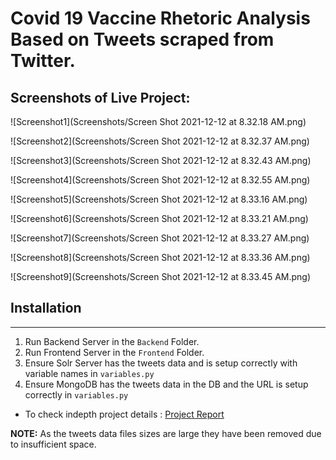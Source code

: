# Covid 19 Vaccine Rhetoric Analysis Based on Tweets scraped from Twitter.

## Screenshots of Live Project:

![Screenshot1](Screenshots/Screen Shot 2021-12-12 at 8.32.18 AM.png)

![Screenshot2](Screenshots/Screen Shot 2021-12-12 at 8.32.37 AM.png)

![Screenshot3](Screenshots/Screen Shot 2021-12-12 at 8.32.43 AM.png)

![Screenshot4](Screenshots/Screen Shot 2021-12-12 at 8.32.55 AM.png)

![Screenshot5](Screenshots/Screen Shot 2021-12-12 at 8.33.16 AM.png)

![Screenshot6](Screenshots/Screen Shot 2021-12-12 at 8.33.21 AM.png)

![Screenshot7](Screenshots/Screen Shot 2021-12-12 at 8.33.27 AM.png)

![Screenshot8](Screenshots/Screen Shot 2021-12-12 at 8.33.36 AM.png)

![Screenshot9](Screenshots/Screen Shot 2021-12-12 at 8.33.45 AM.png)


## Installation
---

1. Run Backend Server in the `Backend` Folder.
2. Run Frontend Server in the `Frontend` Folder. 
3. Ensure Solr Server has the tweets data and is setup correctly with variable names in `variables.py`
4. Ensure MongoDB has the tweets data in the DB and the URL is setup correctly in `variables.py`


* To check indepth project details : [Project Report](IR%20Project%204_up.pdf)

**NOTE:** As the tweets data files sizes are large they have been removed due to insufficient space. 